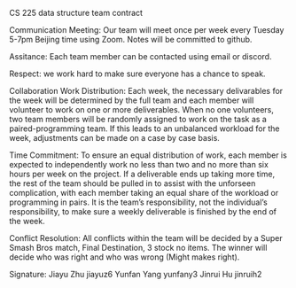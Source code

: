 CS 225 data structure team contract



Communication
Meeting: Our team will meet once per week every Tuesday 5-7pm Beijing time using Zoom. Notes will be committed to github.

Assitance: Each team member can be contacted using email or discord. 

Respect: we work hard to make sure everyone has a chance to speak.

Collaboration
Work Distribution: Each week, the necessary delivarables for the week will be determined by the full team and each member will volunteer to work on one or more deliverables. When no one volunteers, two team members will be randomly assigned to work on the task as a paired-programming team. If this leads to an unbalanced workload for the week, adjustments can be made on a case by case basis.

Time Commitment: To ensure an equal distribution of work, each member is expected to independently work no less than two and no more than six hours per week on the project.
If a deliverable ends up taking more time, the rest of the team should be pulled in to assist
with the unforseen complication, with each member taking an equal share of the workload or
programming in pairs. It is the team’s responsibility, not the individual’s responsibility, to
make sure a weekly deliverable is finished by the end of the week.

Conflict Resolution: All conflicts within the team will be decided by a Super Smash Bros match, Final Destination, 3 stock no items. The winner will decide who was right and who
was wrong (Might makes right).

Signature: Jiayu Zhu jiayuz6
           Yunfan Yang yunfany3
           Jinrui Hu jinruih2
